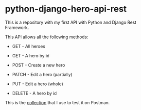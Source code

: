 # python-django-hero-api-rest
This is a repository with my first API with Python and Django Rest Framework.

This API allows all the following methods:

- GET - All heroes

- GET - A hero by id

- POST - Create a new hero

- PATCH - Edit a hero (partially)

- PUT - Edit a hero (whole)

- DELETE - A hero by id


This is the [collection](postman/Heroes.postman_collection.json) that I use to test it on Postman.
